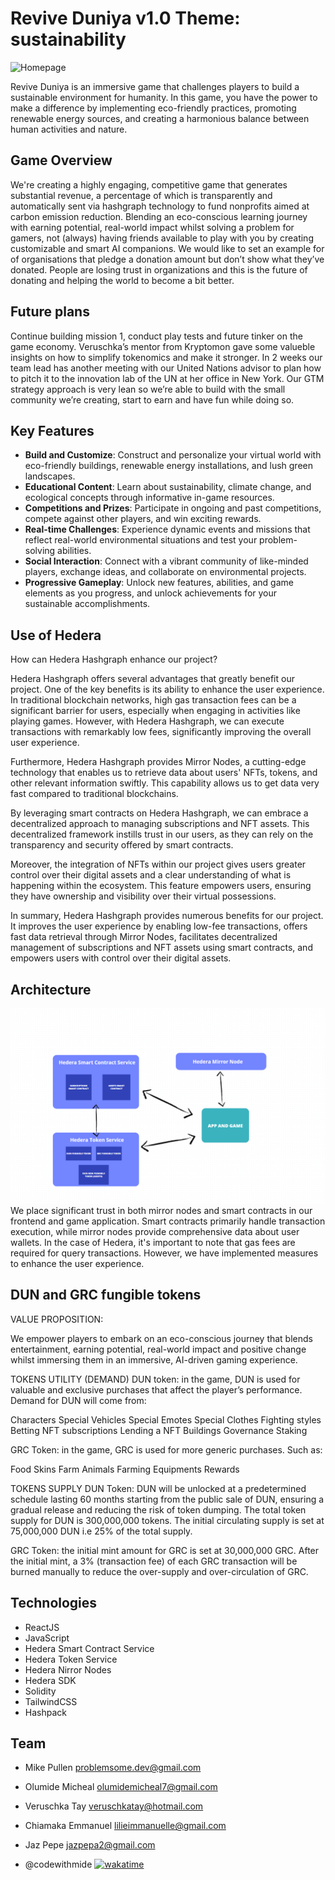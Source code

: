 # Revive Duniya v1.0 Theme: sustainability

![Homepage](https://github.com/Revive-Duniya/v1.0/blob/main/src/assets/images/hashpack.gif)

Revive Duniya is an immersive game that challenges players to build a sustainable environment for humanity. In this game, you have the power to make a difference by implementing eco-friendly practices, promoting renewable energy sources, and creating a harmonious balance between human activities and nature.

## Game Overview

We're creating a highly engaging, competitive game that generates substantial revenue, a percentage of which is transparently and automatically sent via hashgraph technology to fund nonprofits aimed at carbon emission reduction. Blending an eco-conscious learning journey with earning potential, real-world impact whilst solving a problem for gamers, not (always) having friends available to play with you by creating customizable and smart AI companions. We would like to set an example for of organisations that pledge a donation amount but don’t show what they’ve donated. People are losing trust in organizations and this is the future of donating and helping the world to become a bit better.

## Future plans

Continue building mission 1, conduct play tests and future tinker on the game economy. Veruschka’s mentor from Kryptomon gave some valueble insights on how to simplify tokenomics and make it stronger. In 2 weeks our team lead has another meeting with our United Nations advisor to plan how to pitch it to the innovation lab of the UN at her office in New York. Our GTM strategy approach is very lean so we’re able to build with the small community we’re creating, start to earn and have fun while doing so.

## Key Features

- **Build and Customize**: Construct and personalize your virtual world with eco-friendly buildings, renewable energy installations, and lush green landscapes.
- **Educational Content**: Learn about sustainability, climate change, and ecological concepts through informative in-game resources.
- **Competitions and Prizes**: Participate in ongoing and past competitions, compete against other players, and win exciting rewards.
- **Real-time Challenges**: Experience dynamic events and missions that reflect real-world environmental situations and test your problem-solving abilities.
- **Social Interaction**: Connect with a vibrant community of like-minded players, exchange ideas, and collaborate on environmental projects.
- **Progressive Gameplay**: Unlock new features, abilities, and game elements as you progress, and unlock achievements for your sustainable accomplishments.

## Use of Hedera

How can Hedera Hashgraph enhance our project?

Hedera Hashgraph offers several advantages that greatly benefit our project. One of the key benefits is its ability to enhance the user experience. In traditional blockchain networks, high gas transaction fees can be a significant barrier for users, especially when engaging in activities like playing games. However, with Hedera Hashgraph, we can execute transactions with remarkably low fees, significantly improving the overall user experience.

Furthermore, Hedera Hashgraph provides Mirror Nodes, a cutting-edge technology that enables us to retrieve data about users' NFTs, tokens, and other relevant information swiftly. This capability allows us to get data very fast compared to traditional blockchains.

By leveraging smart contracts on Hedera Hashgraph, we can embrace a decentralized approach to managing subscriptions and NFT assets. This decentralized framework instills trust in our users, as they can rely on the transparency and security offered by smart contracts.

Moreover, the integration of NFTs within our project gives users greater control over their digital assets and a clear understanding of what is happening within the ecosystem. This feature empowers users, ensuring they have ownership and visibility over their virtual possessions.

In summary, Hedera Hashgraph provides numerous benefits for our project. It improves the user experience by enabling low-fee transactions, offers fast data retrieval through Mirror Nodes, facilitates decentralized management of subscriptions and NFT assets using smart contracts, and empowers users with control over their digital assets.

## Architecture

![Architecture](https://github.com/Revive-Duniya/v1.0/blob/main/rd.PNG)
We place significant trust in both mirror nodes and smart contracts in our frontend and game application. Smart contracts primarily handle transaction execution, while mirror nodes provide comprehensive data about user wallets. In the case of Hedera, it's important to note that gas fees are required for query transactions. However, we have implemented measures to enhance the user experience.

## DUN and GRC fungible tokens

VALUE PROPOSITION:

We empower players to embark on an eco-conscious journey that blends entertainment, earning potential, real-world impact and positive change whilst immersing them in an immersive, AI-driven gaming experience.

TOKENS UTILITY (DEMAND)
DUN token: in the game, DUN is used for valuable and exclusive purchases that affect the player’s performance. Demand for DUN will come from:

Characters
Special Vehicles
Special Emotes
Special Clothes
Fighting styles
Betting
NFT subscriptions
Lending a NFT
Buildings
Governance
Staking

GRC Token: in the game, GRC is used for more generic purchases. Such as:

Food
Skins
Farm Animals
Farming Equipments
Rewards

TOKENS SUPPLY
DUN Token: DUN will be unlocked at a predetermined schedule lasting 60 months starting from the public sale of DUN, ensuring a gradual release and reducing the risk of token dumping. The total token supply for DUN is 300,000,000 tokens. The initial circulating supply is set at 75,000,000 DUN i.e 25% of the total supply.

GRC Token: the initial mint amount for GRC is set at 30,000,000 GRC. After the initial mint, a 3% (transaction fee) of each GRC transaction will be burned manually to reduce the over-supply and over-circulation of GRC.

## Technologies

- ReactJS
- JavaScript
- Hedera Smart Contract Service
- Hedera Token Service
- Hedera Nirror Nodes
- Hedera SDK
- Solidity
- TailwindCSS
- Hashpack

## Team

- Mike Pullen <problemsome.dev@gmail.com>
- Olumide Micheal <olumidemicheal7@gmail.com>
- Veruschka Tay <veruschkatay@hotmail.com>
- Chiamaka Emmanuel <lilieimmanuelle@gmail.com>
- Jaz Pepe <jazpepa2@gmail.com>

- @codewithmide
[![wakatime](https://wakatime.com/badge/user/fa7f7dfa-31c0-4185-8964-8be612dd48ed/project/0f682e5b-2e05-4304-ab02-bf309a06241a.svg)](https://wakatime.com/badge/user/fa7f7dfa-31c0-4185-8964-8be612dd48ed/project/0f682e5b-2e05-4304-ab02-bf309a06241a)
